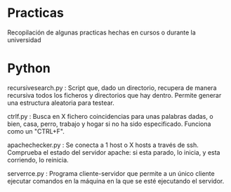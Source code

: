 # Practicas
Recopilación de algunas practicas hechas en cursos o durante la universidad

# Python

recursivesearch.py : Script que, dado un directorio, recupera de manera recursiva todos los ficheros y directorios que hay dentro. Permite generar una estructura aleatoria para testear.

ctrlf.py : Busca en X fichero coincidencias para unas palabras dadas, o bien, casa, perro, trabajo y hogar si no ha sido especificado. Funciona como un "CTRL+F". 

apachechecker.py : Se conecta a 1 host o X hosts a través de ssh. Comprueba el estado del servidor apache: si esta parado, lo inicia, y esta corriendo, lo reinicia.

serverrce.py : Programa cliente-servidor que permite a un único cliente ejecutar comandos en la máquina en la que se esté ejecutando el servidor.
